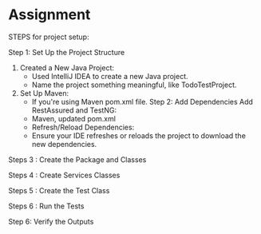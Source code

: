 # Assignment
STEPS for project setup:


Step 1: Set Up the Project Structure
1. Created a New Java Project:
    * Used IntelliJ IDEA to create a new Java project.
    * Name the project something meaningful, like TodoTestProject.
2. Set Up Maven:
    * If you're using Maven  pom.xml  file.
Step 2: Add Dependencies
         Add RestAssured and TestNG:
    * Maven, updated pom.xml  
    * Refresh/Reload Dependencies:
    * Ensure your IDE refreshes or reloads the project to download the new dependencies.
  
Steps 3 : Create the Package and Classes

Steps 4 : Create Services Classes

Steps 5 : Create the Test Class

Steps 6 :  Run the Tests

Step 6: Verify the Outputs

